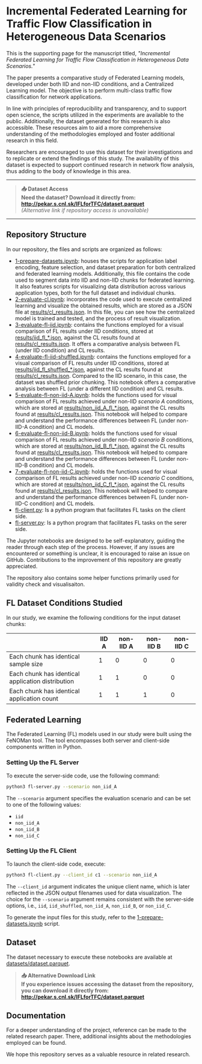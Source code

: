 # Incremental Federated Learning for Traffic Flow Classification in Heterogeneous Data Scenarios

This is the supporting page for the manuscript titled, _"Incremental Federated Learning for Traffic Flow Classification in Heterogeneous Data Scenarios."_

The paper presents a comparative study of Federated Learning models, developed under both IID and non-IID conditions, and a Centralized Learning model. The objective is to perform multi-class traffic flow classification for network applications.

In line with principles of reproducibility and transparency, and to support open science, the scripts utilized in the experiments are available to the public. Additionally, the dataset generated for this research is also accessible. These resources aim to aid a more comprehensive understanding of the methodologies employed and foster additional research in this field.

Researchers are encouraged to use this dataset for their investigations and to replicate or extend the findings of this study. The availability of this dataset is expected to support continued research in network flow analysis, thus adding to the body of knowledge in this area.

---

> **📥 Dataset Access**  
> **Need the dataset? Download it directly from:**  
> **http://pekar.s.cnl.sk/IFLforTFC/dataset.parquet**  
> *(Alternative link if repository access is unavailable)*

---

## Repository Structure

In our repository, the files and scripts are organized as follows:
 - [1-prepare-datasets.ipynb](1-prepare-datasets.ipynb): houses the scripts for application label encoding, feature selection, and dataset preparation for both centralized and federated learning models. Additionally, this file contains the code used to segment data into IID and non-IID chunks for federated learning. It also features scripts for visualizing data distribution across various application types, both for the full dataset and individual chunks.
 - [2-evaluate-cl.ipynb](2-evaluate-cl.ipynb): incorporates the code used to execute centralized learning and visualize the obtained results, which are stored as a JSON file at [results/cl_results.json](results/cl_results.json). In this file, you can see how the centralized model is trained and tested, and the process of result visualization.
 - [3-evaluate-fl-iid.ipynb](3-evaluate-fl-iid.ipynb): contains the functions employed for a visual comparison of FL results under IID conditions, stored at [results/iid_fl_*.json](results/), against the CL results found at [results/cl_results.json](results/cl_results.json). It offers a comparative analysis between FL (under IID condition) and CL results.
 - [4-evaluate-fl-iid-shuffled.ipynb](4-evaluate-fl-iid-shuffled.ipynb): contains the functions employed for a visual comparison of FL results under IID conditions, stored at [results/iid_fl_shuffled_*.json](results/), against the CL results found at [results/cl_results.json](results/cl_results.json). Compared to the IID scenario, in this case, the dataset was shuffled prior chunking. This notebook offers a comparative analysis between FL (under a different IID condition) and CL results.
 - [5-evaluate-fl-non-iid-A.ipynb](4-evaluate-fl-non-iid-A.ipynb): holds the functions used for visual comparison of FL results achieved under non-IID _scenario A_ conditions, which are stored at [results/non_iid_A_fl_*.json](results/), against the CL results found at [results/cl_results.json](results/cl_results.json). This notebook will helped to compare and understand the performance differences between FL (under non-IID-A condition) and CL models.
 - [6-evaluate-fl-non-iid-B.ipynb](5-evaluate-fl-non-iid-B.ipynb): holds the functions used for visual comparison of FL results achieved under non-IID _scenario B_ conditions, which are stored at [results/non_iid_B_fl_*.json](results/), against the CL results found at [results/cl_results.json](results/cl_results.json). This notebook will helped to compare and understand the performance differences between FL (under non-IID-B condition) and CL models.
 - [7-evaluate-fl-non-iid-C.ipynb](6-evaluate-fl-non-iid-C.ipynb): holds the functions used for visual comparison of FL results achieved under non-IID _scenario C_ conditions, which are stored at [results/non_iid_C_fl_*.json](results/), against the CL results found at [results/cl_results.json](results/cl_results.json). This notebook will helped to compare and understand the performance differences between FL (under non-IID-C condition) and CL models.
 - [fl-client.py](fl-client.py): Is a python program that facilitates FL tasks on the client side.
 - [fl-server.py](fl-server.py): Is a python program that facilitates FL tasks on the serer side.

The Jupyter notebooks are designed to be self-explanatory, guiding the reader through each step of the process. However, if any issues are encountered or something is unclear, it is encouraged to raise an issue on GitHub. Contributions to the improvement of this repository are greatly appreciated.

The repository also contains some helper functions primarily used for validity check and visualisaiton.

## FL Dataset Conditions Studied 

In our study, we examine the following conditions for the input dataset chunks:

|                                                   | IID A | non-IID A | non-IID B | non-IID C |
|---------------------------------------------------|-------|-----------|-----------|-----------|
| Each chunk has identical sample size              | 1     | 0         | 0         | 0         |
| Each chunk has identical application distribution | 1     | 1         | 0         | 0         |
| Each chunk has identical application count        | 1     | 1         | 1         | 0         |


## Federated Learning

The Federated Learning (FL) models used in our study were built using the FeNOMan tool. The tool encompasses both server and client-side components written in Python.

### Setting Up the FL Server

To execute the server-side code, use the following command:

```bash
python3 fl-server.py --scenario non_iid_A
```

The `--scenario` argument specifies the evaluation scenario and can be set to one of the following values: 
- `iid`
- `non_iid_A`
- `non_iid_B`
- `non_iid_C`

### Setting Up the FL Client

To launch the client-side code, execute:

```bash
python3 fl-client.py --client_id c1 --scenario non_iid_A 
```

The `--client_id` argument indicates the unique client name, which is later reflected in the JSON output filenames used for data visualization. The choice for the `--scenario` argument remains consistent with the server-side options, i.e., `iid`, `iid_shuffled`, `non_iid_A`, `non_iid_B`, or `non_iid_C`.

To generate the input files for this study, refer to the [1-prepare-datasets.ipynb](1-prepare-datasets.ipynb) script.

## Dataset

The dataset necessary to execute these notebooks are available at [datasets/dataset.parquet](datasets/dataset.parquet).

> **📥 Alternative Download Link**  
> **If you experience issues accessing the dataset from the repository, you can download it directly from:**  
> **http://pekar.s.cnl.sk/IFLforTFC/dataset.parquet**

## Documentation

For a deeper understanding of the project, reference can be made to the related research paper. There, additional insights about the methodologies employed can be found.

We hope this repository serves as a valuable resource in related research.
